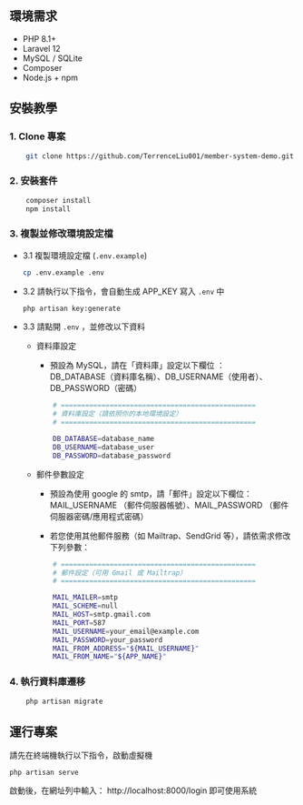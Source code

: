 ## 環境需求

- PHP 8.1+
- Laravel 12
- MySQL / SQLite
- Composer
- Node.js + npm


## 安裝教學

### 1. Clone 專案

```bash
    git clone https://github.com/TerrenceLiu001/member-system-demo.git
```

### 2. 安裝套件

```bash
    composer install
    npm install
```

### 3. 複製並修改環境設定檔

   - 3.1  複製環境設定檔 (` .env.example `)

        ```bash
        cp .env.example .env
        ```

   - 3.2  請執行以下指令，會自動生成 APP_KEY 寫入 ` .env ` 中

        ```bash
        php artisan key:generate
        ```

   - 3.3  請點開 ` .env ` ，並修改以下資料

       - 資料庫設定

           - 預設為 MySQL，請在「資料庫」設定以下欄位 ：   
            DB_DATABASE（資料庫名稱）、DB_USERNAME（使用者）、DB_PASSWORD（密碼）

 
            ```bash
                # ================================================
                # 資料庫設定（請依照你的本地環境設定）
                # ================================================

                DB_DATABASE=database_name
                DB_USERNAME=database_user
                DB_PASSWORD=database_password
            ```
       - 郵件參數設定 

           - 預設為使用 google 的 smtp，請「郵件」設定以下欄位：    
            MAIL_USERNAME （郵件伺服器帳號）、MAIL_PASSWORD （郵件伺服器密碼/應用程式密碼）

           - 若您使用其他郵件服務（如 Mailtrap、SendGrid 等），請依需求修改下列參數：

            ```bash
                # ================================================
                # 郵件設定（可用 Gmail 或 Mailtrap）
                # ================================================

                MAIL_MAILER=smtp
                MAIL_SCHEME=null
                MAIL_HOST=smtp.gmail.com
                MAIL_PORT=587
                MAIL_USERNAME=your_email@example.com
                MAIL_PASSWORD=your_password
                MAIL_FROM_ADDRESS="${MAIL_USERNAME}"
                MAIL_FROM_NAME="${APP_NAME}"
            ```
### 4. 執行資料庫遷移

```bash
    php artisan migrate 
```

## 運行專案

   請先在終端機執行以下指令，啟動虛擬機  
    
    php artisan serve
    
    
   啟動後，在網址列中輸入： http://localhost:8000/login  即可使用系統

